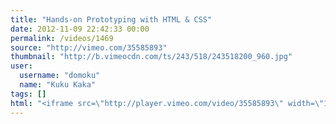 ```yaml
---
title: "Hands-on Prototyping with HTML & CSS"
date: 2012-11-09 22:42:33 00:00
permalink: /videos/1469
source: "http://vimeo.com/35585893"
thumbnail: "http://b.vimeocdn.com/ts/243/518/243518200_960.jpg"
user:
  username: "domoku"
  name: "Kuku Kaka"
tags: []
html: "<iframe src=\"http://player.vimeo.com/video/35585893\" width=\"1280\" height=\"720\" frameborder=\"0\" webkitAllowFullScreen mozallowfullscreen allowFullScreen></iframe>"
---
```



